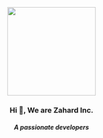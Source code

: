 <p align="center" width="300">
    <img align="center" width="200" src="https://ih1.redbubble.net/image.2866246416.9245/flat,750x,075,f-pad,750x1000,f8f8f8.jpg"/>
    <h3 align="center">Hi 👋, We are Zahard Inc.</h3>
    <h5 align="center"> A passionate developers</h5>
</p>
